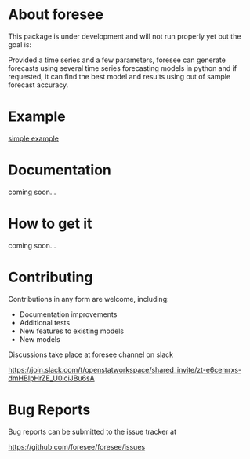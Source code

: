 About foresee
=================

This package is under development and will not run properly yet but the goal is:

Provided a time series and a few parameters, foresee can generate forecasts using several time series forecasting models in python and if requested, it can find the best model and results using out of sample forecast accuracy.

Example
=======
[simple example](https://github.com/HamidM6/foresee/tree/master/foresee/examples)


Documentation
=============

coming soon...

How to get it
=============

coming soon...

Contributing
============
Contributions in any form are welcome, including:

* Documentation improvements
* Additional tests
* New features to existing models
* New models

Discussions take place at foresee channel on slack

https://join.slack.com/t/openstatworkspace/shared_invite/zt-e6cemrxs-dmHBIpHrZE_U0iciJBu6sA

Bug Reports
===========

Bug reports can be submitted to the issue tracker at

https://github.com/foresee/foresee/issues

